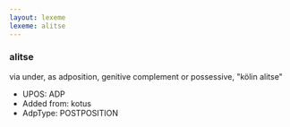 ```yaml
---
layout: lexeme
lexeme: alitse
---
```


###  alitse

via under, as adposition, genitive complement or possessive, "kölin alitse"
* UPOS:  ADP
* Added from:  kotus
* AdpType:  POSTPOSITION


